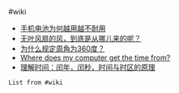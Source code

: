 #wiki

 - [手机电池为何越用越不耐用](https://mp.weixin.qq.com/s/hlgDAdMUGEM4J2hMKJwyhQ)
- [无叶风扇的风，到底是从哪儿来的呢？](https://mp.weixin.qq.com/s/nw3FTa0nCIjWXKX5_qEMig)
- [为什么规定周角为360度？](https://mp.weixin.qq.com/s/8qf3RWCcQD9zVWkWaIkHNA)
- [Where does my computer get the time from?](https://dotat.at/@/2023-05-26-whence-time.html)
- [理解时间：闰年，闰秒，时间与时区的原理](https://mp.weixin.qq.com/s/U5vj6KpmdedNEhvVdM679Q)
```dataview
List from #wiki 
```
